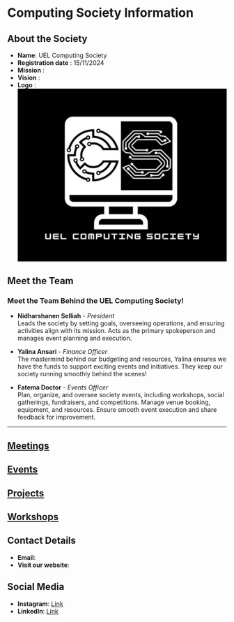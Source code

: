 # Computing Society Information

## About the Society
- **Name**: UEL Computing Society <!-- >>Registered with East London Students' Union -->
- **Registration date** : 15/11/2024
- **Mission** :
- **Vision** :
- **Logo** :  
![Computing Society Logo](../assets/logo.jpg)

## Meet the Team
### Meet the Team Behind the UEL Computing Society!

- **Nidharshanen Selliah** - _President_  
  Leads the society by setting goals, overseeing operations, and ensuring activities align with its mission. Acts as the primary spokeperson and manages event planning and execution.

- **Yalina Ansari** - _Finance Officer_  
  The mastermind behind our budgeting and resources, Yalina ensures we have the funds to support exciting events and initiatives. They keep our society running smoothly behind the scenes!

- **Fatema Doctor** - _Events Officer_  
  Plan, organize, and oversee society events, including workshops, social gatherings, fundraisers, and competitions. Manage venue booking, equipment, and resources. Ensure smooth event execution and share feedback for improvement.
---

## [Meetings](Meetings.md)

## [Events](Events.md)

## [Projects](Projects.md)

## [Workshops](Workshops.md)

## Contact Details
- **Email**: 
- **Visit our website**: []()

## Social Media 
- **Instagram**: [Link](https://www.instagram.com/uel_computingsociety)
- **LinkedIn**: [Link](https://www.linkedin.com/company/uel-computing-society)










